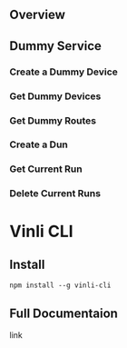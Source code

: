 
## Overview

## Dummy Service

### Create a Dummy Device

### Get Dummy Devices

### Get Dummy Routes

### Create a Dun

### Get Current Run

### Delete Current Runs

# Vinli CLI
## Install
`npm install --g vinli-cli`

## Full Documentaion
link
